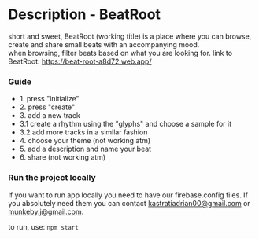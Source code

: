 # Description - BeatRoot
short and sweet, BeatRoot (working title) is a place where you can 
browse, create and share small beats with an accompanying mood. </br>
when browsing, filter beats based on what you are looking for.
link to BeatRoot: https://beat-root-a8d72.web.app/

### Guide
<ul>
<li> 1. press "initialize" </li>
<li> 2. press "create"  </li>
<li> 3. add a new track  </li>
<li> 3.1 create a rhythm using the "glyphs" and choose a sample for it  </li>
<li> 3.2 add more tracks in a similar fashion  </li>
<li> 4. choose your theme (not working atm)  </li>
<li> 5. add a description and name your beat  </li>
<li> 6. share (not working atm) </li>
</ul>

### Run the project locally
If you want to run app locally you need to have our firebase.config files. If you absolutely need them you can contact kastratiadrian00@gmail.com or munkeby.j@gmail.com.

to run, use:
`npm start`
